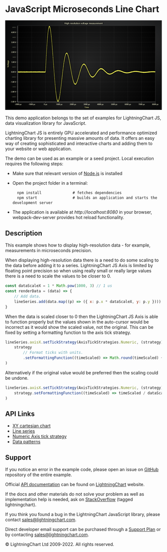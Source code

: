 # JavaScript Microseconds Line Chart

![JavaScript Microseconds Line Chart](lineSeriesMicroseconds-darkGold.png)

This demo application belongs to the set of examples for LightningChart JS, data visualization library for JavaScript.

LightningChart JS is entirely GPU accelerated and performance optimized charting library for presenting massive amounts of data. It offers an easy way of creating sophisticated and interactive charts and adding them to your website or web application.

The demo can be used as an example or a seed project. Local execution requires the following steps:

-   Make sure that relevant version of [Node.js](https://nodejs.org/en/download/) is installed
-   Open the project folder in a terminal:

          npm install              # fetches dependencies
          npm start                # builds an application and starts the development server

-   The application is available at _http://localhost:8080_ in your browser, webpack-dev-server provides hot reload functionality.


## Description

This example shows how to display high-resolution data - for example, measurements in microseconds precision.

When displaying high-resolution data there is a need to do some scaling to the data before adding it to a series.
LightningChart JS Axis is limited by floating point precision so when using really small or really large values there is a need to scale the values to be closer to 0.

```js
const dataScaleX = 1 * Math.pow(1000, 3) // 1 us
const renderData = (data) => {
    // Add data.
    lineSeries.add(data.map((p) => ({ x: p.x * dataScaleX, y: p.y })))
}
```

When the data is scaled closer to 0 then the LightningChart JS Axis is able to function properly but the values shown in the auto-cursor would be incorrect as it would show the scaled value, not the original. This can be fixed by setting a formatting function to the axis tick strategy.

```js
lineSeries.axisX.setTickStrategy(AxisTickStrategies.Numeric, (strategy) =>
    strategy
        // Format ticks with units.
        .setFormattingFunction((timeScaled) => Math.round(timeScaled) + ' μs'),
)
```

Alternatively if the original value would be preferred then the scaling could be undone.

```js
lineSeries.axisX.setTickStrategy(AxisTickStrategies.Numeric, (strategy) =>
    strategy.setFormattingFunction((timeScaled) => timeScaled / dataScaleX),
)
```


## API Links

* [XY cartesian chart]
* [Line series]
* [Numeric Axis tick strategy]
* [Data patterns]


## Support

If you notice an error in the example code, please open an issue on [GitHub][0] repository of the entire example.

Official [API documentation][1] can be found on [LightningChart][2] website.

If the docs and other materials do not solve your problem as well as implementation help is needed, ask on [StackOverflow][3] (tagged lightningchart).

If you think you found a bug in the LightningChart JavaScript library, please contact sales@lightningchart.com.

Direct developer email support can be purchased through a [Support Plan][4] or by contacting sales@lightningchart.com.

[0]: https://github.com/Arction/
[1]: https://lightningchart.com/lightningchart-js-api-documentation/
[2]: https://lightningchart.com
[3]: https://stackoverflow.com/questions/tagged/lightningchart
[4]: https://lightningchart.com/support-services/

© LightningChart Ltd 2009-2022. All rights reserved.


[XY cartesian chart]: https://lightningchart.com/js-charts/api-documentation/v6.1.0/classes/ChartXY.html
[Line series]: https://lightningchart.com/js-charts/api-documentation/v6.1.0/classes/LineSeries.html
[Numeric Axis tick strategy]: https://lightningchart.com/js-charts/api-documentation/v6.1.0/variables/AxisTickStrategies.html
[Data patterns]: https://lightningchart.com/js-charts/api-documentation/v6.1.0/interfaces/DataPattern.html

